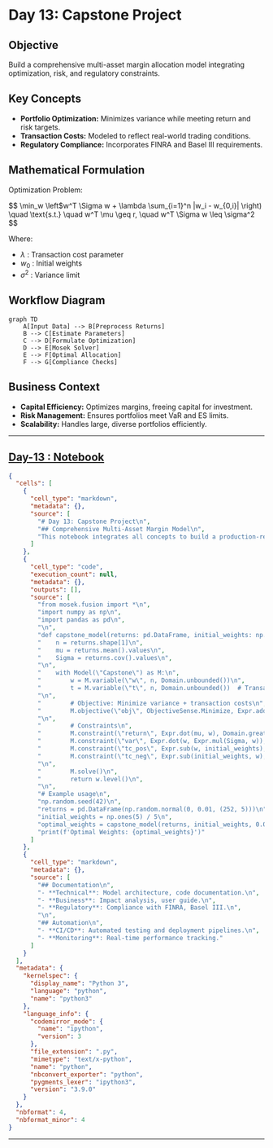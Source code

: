 # Day 13: Capstone Project

## Objective
Build a comprehensive multi-asset margin allocation model integrating optimization, risk, and regulatory constraints.

## Key Concepts
- __Portfolio Optimization:__ Minimizes variance while meeting return and risk targets.
- __Transaction Costs:__ Modeled to reflect real-world trading conditions.
- __Regulatory Compliance:__ Incorporates FINRA and Basel III requirements.

## Mathematical Formulation

Optimization Problem:

$$
\min_w \left$w^T \Sigma w + \lambda \sum_{i=1}^n |w_i - w_{0,i}| \right) \quad \text{s.t.} \quad w^T \mu \geq r, \quad w^T \Sigma w \leq \sigma^2
$$

Where:

- $\lambda$ : Transaction cost parameter
- $w_0$ : Initial weights
- $\sigma^2$ : Variance limit

## Workflow Diagram
```mermaid
graph TD
    A[Input Data] --> B[Preprocess Returns]
    B --> C[Estimate Parameters]
    C --> D[Formulate Optimization]
    D --> E[Mosek Solver]
    E --> F[Optimal Allocation]
    F --> G[Compliance Checks]
```

## Business Context
- __Capital Efficiency:__ Optimizes margins, freeing capital for investment.
- __Risk Management:__ Ensures portfolios meet VaR and ES limits.
- __Scalability:__ Handles large, diverse portfolios efficiently.

---

## [__Day-13 : Notebook__](./notebooks/day13_notebook.ipynb)
```json
{
  "cells": [
    {
      "cell_type": "markdown",
      "metadata": {},
      "source": [
        "# Day 13: Capstone Project\n",
        "## Comprehensive Multi-Asset Margin Model\n",
        "This notebook integrates all concepts to build a production-ready margin allocation model."
      ]
    },
    {
      "cell_type": "code",
      "execution_count": null,
      "metadata": {},
      "outputs": [],
      "source": [
        "from mosek.fusion import *\n",
        "import numpy as np\n",
        "import pandas as pd\n",
        "\n",
        "def capstone_model(returns: pd.DataFrame, initial_weights: np.ndarray, target_return: float, var_limit: float, lambda_tc: float) -> np.ndarray:\n",
        "    n = returns.shape[1]\n",
        "    mu = returns.mean().values\n",
        "    Sigma = returns.cov().values\n",
        "\n",
        "    with Model(\"Capstone\") as M:\n",
        "        w = M.variable(\"w\", n, Domain.unbounded())\n",
        "        t = M.variable(\"t\", n, Domain.unbounded())  # Transaction cost variable\n",
        "\n",
        "        # Objective: Minimize variance + transaction costs\n",
        "        M.objective(\"obj\", ObjectiveSense.Minimize, Expr.add(Expr.dot(w, Expr.mul(Sigma, w)), Expr.mul(lambda_tc, Expr.sum(t))))\n",
        "\n",
        "        # Constraints\n",
        "        M.constraint(\"return\", Expr.dot(mu, w), Domain.greaterThan(target_return))\n",
        "        M.constraint(\"var\", Expr.dot(w, Expr.mul(Sigma, w)), Domain.lessThan(var_limit**2))\n",
        "        M.constraint(\"tc_pos\", Expr.sub(w, initial_weights), Domain.lessThan(t))\n",
        "        M.constraint(\"tc_neg\", Expr.sub(initial_weights, w), Domain.lessThan(t))\n",
        "\n",
        "        M.solve()\n",
        "        return w.level()\n",
        "\n",
        "# Example usage\n",
        "np.random.seed(42)\n",
        "returns = pd.DataFrame(np.random.normal(0, 0.01, (252, 5)))\n",
        "initial_weights = np.ones(5) / 5\n",
        "optimal_weights = capstone_model(returns, initial_weights, 0.05, 0.1, 0.001)\n",
        "print(f'Optimal Weights: {optimal_weights}')"
      ]
    },
    {
      "cell_type": "markdown",
      "metadata": {},
      "source": [
        "## Documentation\n",
        "- **Technical**: Model architecture, code documentation.\n",
        "- **Business**: Impact analysis, user guide.\n",
        "- **Regulatory**: Compliance with FINRA, Basel III.\n",
        "\n",
        "## Automation\n",
        "- **CI/CD**: Automated testing and deployment pipelines.\n",
        "- **Monitoring**: Real-time performance tracking."
      ]
    }
  ],
  "metadata": {
    "kernelspec": {
      "display_name": "Python 3",
      "language": "python",
      "name": "python3"
    },
    "language_info": {
      "codemirror_mode": {
        "name": "ipython",
        "version": 3
      },
      "file_extension": ".py",
      "mimetype": "text/x-python",
      "name": "python",
      "nbconvert_exporter": "python",
      "pygments_lexer": "ipython3",
      "version": "3.9.0"
    }
  },
  "nbformat": 4,
  "nbformat_minor": 4
}
```

---
